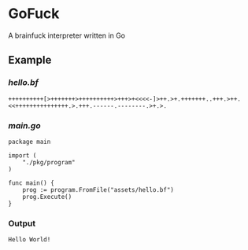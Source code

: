 # GoFuck
A brainfuck interpreter written in Go

## Example
### _hello.bf_
```
++++++++++[>+++++++>++++++++++>+++>+<<<<-]>++.>+.+++++++..+++.>++.<<+++++++++++++++.>.+++.------.--------.>+.>.
```

### _main.go_
```
package main

import (
	"./pkg/program"
)

func main() {
	prog := program.FromFile("assets/hello.bf")
	prog.Execute()
}
```

### Output
`Hello World!`
